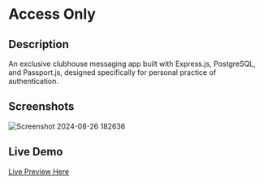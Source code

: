 # Access Only

## Description
  An exclusive clubhouse messaging app built with Express.js, PostgreSQL, and Passport.js, designed specifically for personal practice of authentication.
  
## Screenshots
![Screenshot 2024-08-26 182636](https://github.com/user-attachments/assets/08c3b83a-655c-4512-ace8-017c46b6ea4a)

## Live Demo
[Live Preview Here](https://access-only.adaptable.app/)


